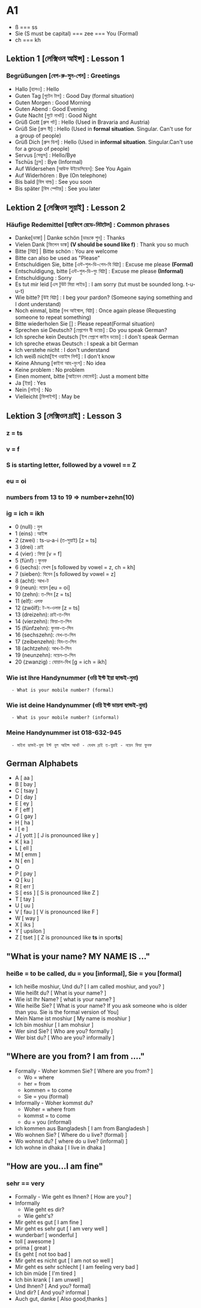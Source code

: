 # A1

  - ß === ss
  - Sie (S must be capital) === zee === You (Formal)
  - ch === kh
  
## Lektion 1 [লেক্সিওন আইন্স] : Lesson 1 
   ### Begrüßungen [বেগ-রু-সুন-গেন] : Greetings
   - Hallo [হালও] : Hello
   - Guten Tag [গুটেন টাগ] : Good Day (formal situation)
   - Guten Morgen : Good Morning
   - Guten Abend : Good Evening
   - Gute Nacht [গুটে নাখট] : Good Night
   - Grüß Gott [গ্রুস গট] : Hello (Used in Bravaria and Austria)
   - Grüß Sie [গ্রুস যী] : Hello (Used in **formal situation**. Singular. Can't use for a group of people)     
   - Grüß Dich [গ্রুস ডিশ] : Hello (Used in **informal situation**. Singular.Can't use for a group of people)
   - Servus [সেভুস] : Hello/Bye 
   - Tschüs [চুস] : Bye (Informal)
   - Auf Widersehen [আউফ উইডেসিহেন]: See You Again
   - Auf Widerhören : Bye (On telephone)
   - Bis bald [বিস বাল্ড] : See you soon
   - Bis später [বিস শ্পেটার] : See you later


## Lektion 2 [লেক্সিওন সুয়াই] : Lesson 2
   ### Häufige Redemittel [হয়ফিগে রেডে-মিটটেল] : Common phrases
   - Danke[ডাঙ্কা] | Danke schön [ডাঙকে শুন] : Thanks
   - Vielen Dank [ফিলেন ডাঙ্ক] **(V should be sound like f)** : Thank you so much
   - Bitte [বিট্টা] | Bitte schön : You are welcome
   - Bitte can also be used as "Please"
   - Entschuldigen Sie, bitte [এন্ট-শুল-ডি-গেন-যি বিট্টা] : Excuse me please **(Formal)**
   - Entschuldigung, bitte [এন্ট-শুল-ডি-গুং বিট্টা] : Excuse me please **(Informal)**
   - Entschuldigung : Sorry
   - Es tut mir leid [এস টুউট মিয়া লাইড] : I am sorry (tut must be sounded long. t-u-u-t)
   - Wie bitte? [উই বিট্টা] : I beg your pardon? (Someone saying something and I dont understand)
   - Noch einmal, bitte [নখ আইন্মাল, বিট্টা] : Once again please (Requesting someone to repeat something)
   - Bitte wiederholen Sie [] : Please repeat(Formal situation)
   - Sprechen sie Deutsch? [শ্প্রেশেন যী ডয়েচ] : Do you speak German?
   - Ich spreche kein Deutsch [ইশ শ্প্রেশে কাইন ডয়েচ] : I don't speak German
   - Ich spreche etwas Deutsch : I speak a bit German
   - Ich verstehe nicht : I don't understand
   - Ich weiß nicht[ইশ ওয়াইস নিশ্ট] : I don't know
   - Keine Ahnung [কাইনা আহ-নুংগ] : No idea
   - Keine problem : No problem
   - Einen moment, bitte [আইনেন মোমেন্ট]: Just a moment bitte
   - Ja [ইয়া] : Yes
   - Nein [নাইন] : No
   - Vielleicht [ফিলাইশ্ট] : May be

## Lektion 3 [লেক্সিওন দ্রাই] : Lesson 3
   ### z = ts
   ### v = f
   ### S is starting letter, followed by a vowel == Z
   ### eu = oi
   ### numbers from 13 to 19 => number+zehn(10)
   ### ig = ich = ikh
   - 0 (null) :  নুল 
   - 1 (eins) :  আইন্স 
   - 2 (zwei) :  ts-u-a-i (ত-সুয়াই) [z = ts]
   - 3 (drei) :  দ্রাই 
   - 4 (vier) :  ফিয়া  [v = f]
   - 5 (fünf) :  ফুনফ
   - 6 (sechs):  যেখস [s followed by vowel = z, ch = kh]
   - 7 (sieben): যিবেন [s followed by vowel = z] 
   - 8 (acht):   আখ-ট
   - 9 (neun):   নয়েন [eu = oi]
   - 10 (zehn):  ত-সিন [z = ts]
   - 11 (elf):   এলফ
   - 12 (zwölf): ট-স-ওলফ [z = ts]
   - 13 (dreizehn): দ্রাই-ত-সিন
   - 14 (vierzehn): ফিয়া-ত-সিন
   - 15 (fünfzehn): ফুনফ-ত-সিন
   - 16 (sechszehn): যেখ-ত-সিন
   - 17 (zeibenzehn): যিব-ত-সিন
   - 18 (achtzehn): আখ-ট-সিন
   - 19 (neunzehn): নয়েন-ত-সিন
   - 20 (zwanzig) : যোয়ান-যিখ [g = ich = ikh]

  ### Wie ist Ihre Handynummer (ওয়ি ইস্ট ইয়া হ্যান্ডই-নুমা) 
      - What is your mobile number? (formal)
  ### Wie ist deine Handynummer (ওয়ি ইস্ট ডায়না হ্যান্ডই-নুমা)
      - What is your mobile number? (informal)
  ### Meine Handynummer ist 018-632-945
      - মাইনা হ্যান্ডই-নুমা ইস্ট নুল আইন্স আখট - যেখস দ্রাই ত-যুয়াই - নয়েন ফিয়া ফুনফ

## German Alphabets 
   - A [ aa ] 
   - B [ bay ] 
   - C [ tsay ]
   - D [ day ] 
   - E [ ey ]
   - F [ eff ]
   - G [ gay ] 
   - H [ ha ]
   - I [ e ]
   - J [ yott ] [ J is pronounced like y ] 
   - K [ ka ]
   - L [ ell ]
   - M [ emm ]
   - N [ en ]
   - O
   - P [ pay ]
   - Q [ ku ]
   - R [ err ]
   - S [ ess ] [ S is pronounced like Z ]
   - T [ tay ]
   - U [ uu ]
   - V [ fau ] [ V is pronounced like F ]
   - W [ way ]
   - X [ iks ]
   - Y [ upsilon ]
   - Z [ tset ] [ Z is pronounced like **ts** in spor**ts**]





## "What is your name? MY NAME IS ..."
   ### heiße = to be called, du = you [informal], Sie = you [formal]
   - Ich heiße moshiur, Und du? [ I am called moshiur, and you? ]
   - Wie heißt du? [ What is your name? ]
   - Wie ist Ihr Name? [ what is your name? ]
   - Wie heiße Sie? [ What is your name? If you ask someone who is older than you. Sie is the formal version of You]
   - Mein Name ist moshiur [ My name is moshiur ]
   - Ich bin moshiur [ I am mohsiur ]  
   - Wer sind Sie? [ Who are you? formally ]
   - Wer bist du? [ Who are you? informally ]


## "Where are you from? I am from ...."
   - Formally - Woher kommen Sie? [ Where are you from? ]
     - Wo = where
     - her = from
     - kommen = to come
     - Sie = you (formal)
   - Informally - Woher kommst du? 
     - Woher = where from
     - kommst = to come
     - du = you (informal)
   - Ich kommen aus Bangladesh [ I am from Bangladesh ]
   - Wo wohnen Sie? [ Where do u live? (formal) ]
   - Wo wohnst du? [ where do u live? (informal) ]
   - Ich wohne in dhaka [ I live in dhaka ]

## "How are you...I am fine"
   ### sehr == very
   - Formally - Wie geht es Ihnen? [ How are you? ]
   - Informally 
     - Wie geht es dir?
     - Wie geht's? 
   - Mir geht es gut [ I am fine ]
   - Mir geht es sehr gut [ I am very well ]
   - wunderbar! [ wonderful ]
   - toll [ awesome ]
   - prima [ great ] 
   - Es geht [ not too bad ]
   - Mir geht es nicht gut [ I am not so well ]
   - Mir geht es sehr schlecht [ I am feeling very bad ]
   - Ich bin müde [ I'm tired ]
   - Ich bin krank [ I am unwell ]
   - Und Ihnen? [ And you? formal]
   - Und dir? [ And you? informal ]
   - Auch gut, danke [ Also good,thanks ]
